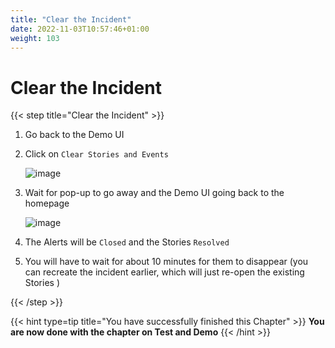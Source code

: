 ```yaml
---
title: "Clear the Incident"
date: 2022-11-03T10:57:46+01:00
weight: 103
---
```


# Clear the Incident

{{< step title="Clear the Incident" >}}



1. Go back to the Demo UI


1. Click on `Clear Stories and Events`

	![image](/cp4waiops-training/pics/45_demo_ui_incident.png)

1. Wait for pop-up to go away and the Demo UI going back to the homepage

	![image](/cp4waiops-training/pics/47_check.png)

1. The Alerts will be `Closed` and the Stories `Resolved`

1. You will have to wait for about 10 minutes for them to disappear (you can recreate the incident earlier, which will just re-open the existing Stories )

{{< /step >}}

{{< hint type=tip title="You have successfully finished this Chapter" >}}
**You are now done with the chapter on Test and Demo**
{{< /hint >}}


